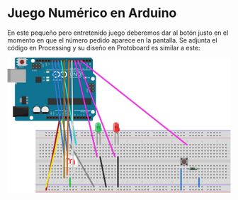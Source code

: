 Juego Numérico en Arduino
=========================

En este pequeño pero entretenido juego deberemos dar al botón justo en el momento en que el número pedido aparece en la pantalla. Se adjunta el código en Processing y su diseño en Protoboard es similar a este:

![Diseño de prototipo](protoboard.svg)
